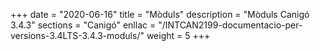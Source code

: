 +++
date        = "2020-06-16"
title       = "Mòduls"
description = "Mòduls Canigó 3.4.3"
sections    = "Canigó"
enllac		= "/INTCAN2199-documentacio-per-versions-3.4LTS-3.4.3-moduls/"
weight      = 5
+++
